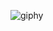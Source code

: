 ![giphy](https://user-images.githubusercontent.com/101104327/236641707-ef98df39-4fe9-43e0-9f53-a19077d131db.gif)
